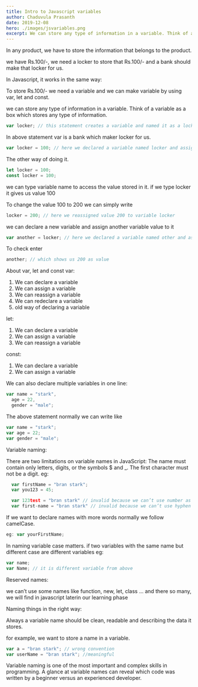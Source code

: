 ```yaml
---
title: Intro to Javascript variables
author: Chaduvula Prasanth
date: 2019-12-08
hero: ./images/jsvariables.png
excerpt: We can store any type of information in a variable. Think of a variable as a box which stores any type of information.
---
```


In any product, we have to store the information that belongs to the product.

we have Rs.100/-, we need a locker to store that Rs.100/- and a bank should make that locker for us.

In Javascript, it works in the same way:

To store Rs.100/- we need a variable and we can make variable by using var, let and const.

we can store any type of information in a variable. Think of a variable as a box which stores any type of information.

```js
var locker; // this statement creates a variable and named it as a locker.
```

In above statement var is a bank which maker locker for us.

```js
var locker = 100; // here we declared a variable named locker and assigned 100 to it.
```

The other way of doing it.

```js
let locker = 100;
const locker = 100;
```

we can type variable name to access the value stored in it.
if we type locker it gives us value 100

To change the value 100 to 200 we can simply write

```js
locker = 200; // here we reassigned value 200 to variable locker
```

we can declare a new variable and assign another variable value to it

```js
var another = locker; // here we declared a variable named other and assigned value of locker
```

To check enter

```js
another; // which shows us 200 as value
```

About var, let and const
var:

1. We can declare a variable
2. We can assign a variable
3. We can reassign a variable
4. We can redeclare a variable
5. old way of declaring a variable

let:

1. We can declare a variable
2. We can assign a variable
3. We can reassign a variable

const:

1. We can declare a variable
2. We can assign a variable

We can also declare multiple variables in one line:

```js
var name = "stark",
  age = 22,
  gender = "male";
```

The above statement normally we can write like

```js
var name = "stark";
var age = 22;
var gender = "male";
```

Variable naming:

There are two limitations on variable names in JavaScript:
The name must contain only letters, digits, or the symbols \$ and \_.
The first character must not be a digit.
eg:

```js
  var firstName = "bran stark";
  var you123 = 45;

  var 123test = "bran stark" // invalid because we can’t use number as first charcter;
  var first-name = "bran stark" // invalid because we can’t use hyphen in variable names
```

If we want to declare names with more words normally we follow camelCase.

```js
eg: var yourFirstName;
```

In naming variable case matters. if two variables with the same name but different case are different variables
eg:

```js
var name;
var Name; // it is different variable from above
```

Reserved names:

we can’t use some names like function, new, let, class ... and there so many, we will find in javascript laterin our learning phase

Naming things in the right way:

Always a variable name should be clean, readable and describing the data it stores.

for example, we want to store a name in a variable.

```js
var a = "bran stark"; // wrong convention
var userName = "bran stark"; //meaningful
```

Variable naming is one of the most important and complex skills in programming. A glance at variable names can reveal which code was written by a beginner versus an experienced developer.

